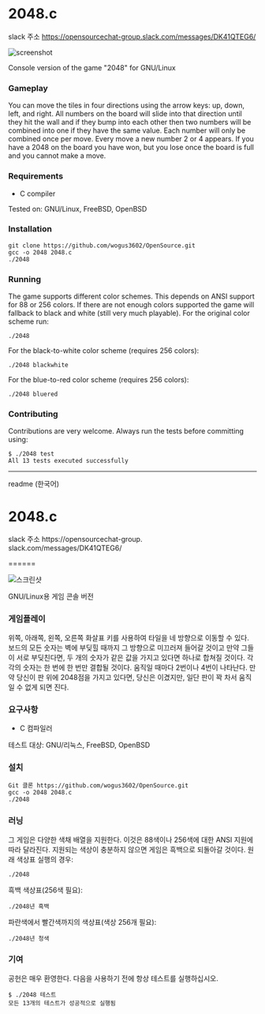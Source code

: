 2048.c
======
slack 주소 https://opensourcechat-group.slack.com/messages/DK41QTEG6/

![screenshot](screenshot.png)

Console version of the game "2048" for GNU/Linux

### Gameplay

You can move the tiles in four directions using the arrow keys: up, down, left, and right. All numbers on the board will slide into that direction until they hit the wall and if they bump into each other then two numbers will be combined into one if they have the same value. Each number will only be combined once per move. Every move a new number 2 or 4 appears. If you have a 2048 on the board you have won, but you lose once the board is full and you cannot make a move. 

### Requirements

- C compiler

Tested on: GNU/Linux, FreeBSD, OpenBSD

### Installation

```
git clone https://github.com/wogus3602/OpenSource.git
gcc -o 2048 2048.c
./2048
```

### Running

The game supports different color schemes. This depends on ANSI support for 88 or 256 colors. If there are not enough colors supported the game will fallback to black and white (still very much playable). For the original color scheme run:

```
./2048
```
For the black-to-white color scheme (requires 256 colors):

```
./2048 blackwhite
```

For the blue-to-red color scheme (requires 256 colors):

```
./2048 bluered
```

### Contributing

Contributions are very welcome. Always run the tests before committing using:

```
$ ./2048 test
All 13 tests executed successfully
```
----------------------------------------------------------------------------------------
readme (한국어)

2048.c
======
slack 주소 https://opensourcechat-group. slack.com/messages/DK41QTEG6/


======

![스크린샷](스크린샷.png)

GNU/Linux용 게임 콘솔 버전

### 게임플레이

위쪽, 아래쪽, 왼쪽, 오른쪽 화살표 키를 사용하여 타일을 네 방향으로 이동할 수 있다. 보드의 모든 숫자는 벽에 부딪힐 때까지 그 방향으로 미끄러져 들어갈 것이고 만약 그들이 서로 부딪친다면, 두 개의 숫자가 같은 값을 가지고 있다면 하나로 합쳐질 것이다. 각각의 숫자는 한 번에 한 번만 결합될 것이다. 움직일 때마다 2번이나 4번이 나타난다. 만약 당신이 판 위에 2048점을 가지고 있다면, 당신은 이겼지만, 일단 판이 꽉 차서 움직일 수 없게 되면 진다. 

### 요구사항

- C 컴파일러

테스트 대상: GNU/리눅스, FreeBSD, OpenBSD

### 설치

```
Git 클론 https://github.com/wogus3602/OpenSource.git
gcc -o 2048 2048.c
./2048
```

### 러닝

그 게임은 다양한 색채 배열을 지원한다. 이것은 88색이나 256색에 대한 ANSI 지원에 따라 달라진다. 지원되는 색상이 충분하지 않으면 게임은 흑백으로 되돌아갈 것이다. 원래 색상표 실행의 경우:

```
./2048
```
흑백 색상표(256색 필요):

```
./2048년 흑백
```

파란색에서 빨간색까지의 색상표(색상 256개 필요):

```
./2048년 청색
```

### 기여

공헌은 매우 환영한다. 다음을 사용하기 전에 항상 테스트를 실행하십시오.

```
$ ./2048 테스트
모든 13개의 테스트가 성공적으로 실행됨
```
